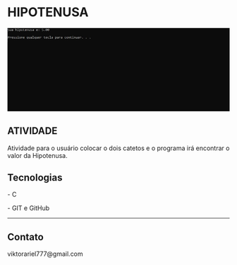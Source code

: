 # HIPOTENUSA
<img src="./img/hipotenusa.jpg">
<h2>ATIVIDADE</h2>
<p>Atividade para o usuário colocar o dois catetos e o programa irá encontrar o valor da Hipotenusa.</p>

<h2>Tecnologias</h2>
<p>- C </p>

<p>- GIT e GitHub </p>
<hr>
<h2>Contato</h2>
<p>viktorariel777@gmail.com</p>
